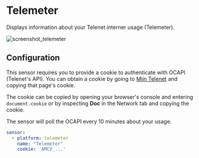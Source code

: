# Telemeter

Displays information about your Telenet interner usage (Telemeter).

![screenshot_telemeter](https://i.imgur.com/pFo1ie3.png)

## Configuration

This sensor requires you to provide a cookie to authenticate with OCAPI (Telenet's API).
You can obtain a cookie by going to [Mijn Telenet](https://mijn.telenet.be) and copying that page's cookie.

The cookie can be copied by opening your browser's console and entering `document.cookie` or by inspecting __Doc__ in the Network tab and copying the cookie.

The sensor will poll the OCAPI every 10 minutes about your usage.

```yaml
sensor:
  - platform: telemeter
    name: "Telemeter"
    cookie: 'AMCV_...'
```
